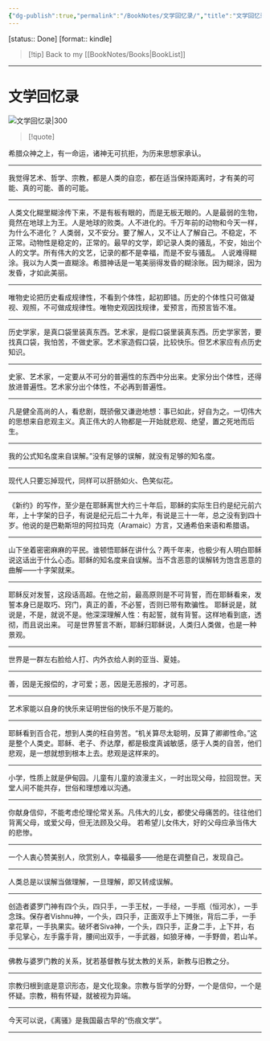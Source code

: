 ```yaml
---
{"dg-publish":true,"permalink":"/BookNotes/文学回忆录/","title":"文学回忆录","noteIcon":""}
---
```


[status:: Done]
[format:: kindle]

>[!tip] Back to my [[BookNotes/Books\|BookList]]

---
# 文学回忆录

![文学回忆录|300](https://img1.doubanio.com/view/subject/l/public/s24611679.jpg)

>[!quote]


希腊众神之上，有一命运，诸神无可抗拒，为历来思想家承认。

---

我觉得艺术、哲学、宗教，都是人类的自恋，都在适当保持距离时，才有美的可能、真的可能、善的可能。

-----
人类文化糊里糊涂传下来，不是有板有眼的，而是无板无眼的。人是最弱的生物，竟然在地球上为王。人是地球的败类。人不进化的。千万年前的动物和今天一样，为什么不进化？ 人类弱，又不安分。要了解人，又不让人了解自己。不稳定，不正常。动物性是稳定的，正常的。最早的文学，即记录人类的骚乱，不安，始出个人的文学。所有伟大的文艺，记录的都不是幸福，而是不安与骚乱。 人说难得糊涂。我以为人类一直糊涂。希腊神话是一笔美丽得发昏的糊涂账。因为糊涂，因为发昏，才如此美丽。

------
唯物史论把历史看成规律性，不看到个体性，起初即错。历史的个体性只可做凝视、观照，不可做成规律性。唯物史观因找规律，爱预言，而预言皆不准。

----
历史学家，是真口袋里装真东西。艺术家，是假口袋里装真东西。历史学家苦，要找真口袋，我怕苦，不做史家。艺术家造假口袋，比较快乐。但艺术家应有点历史知识。

----
史家、艺术家，一定要从不可分的普遍性的东西中分出来。史家分出个体性，还得放进普遍性。艺术家分出个体性，不必再到普遍性。

----
凡是健全高尚的人，看悲剧，既骄傲又谦逊地想：事已如此，好自为之。一切伟大的思想来自悲观主义。真正伟大的人物都是一开始就悲观、绝望，置之死地而后生。

---
我的公式知名度来自误解。”没有足够的误解，就没有足够的知名度。

-----
现代人只要忘掉现代，同样可以肝肠如火、色笑似花。

-----
《新约》的写作，至少是在耶稣离世大约三十年后，耶稣的实际生日约是纪元前六年，上十字架的日子，有说是纪元后二十九年，有说是三十一年，总之没有到四十岁。他说的是巴勒斯坦的阿拉玛克（Aramaic）方言，又通希伯来语和希腊语。

----
山下坐着密密麻麻的平民。谁顿悟耶稣在讲什么？两千年来，也极少有人明白耶稣说这话出于什么心态。耶稣的知名度来自误解。当不含恶意的误解转为饱含恶意的曲解——十字架就来。

--------
耶稣反对发誓，这段话高超。在他之前，最高原则是不可背誓，而在耶稣看来，发誓本身已是取巧、窍门，真正的善，不必誓，否则已带有欺骗性。 耶稣说是，就说是，不是，就说不是。他深深理解人性：有起誓，就有背誓。这样地看到底，透彻，而且说出来。 可是世界誓言不断，耶稣归耶稣说，人类归人类做，也是一种景观。

-----
世界是一群左右脸给人打、内外衣给人剥的亚当、夏娃。

-------
善，因是无报偿的，才可爱；恶，因是无恶报的，才可恶。

------
艺术家能以自身的快乐来证明世俗的快乐不是万能的。

------
耶稣看到百合花，想到人类的枉自劳苦。“机关算尽太聪明，反算了卿卿性命。”这是整个人类史。耶稣、老子、乔达摩，都是极度真诚敏感，感于人类的自苦，他们悲观，是一想就想到根本上去。悲观是这样来的。

-----
小学，性质上就是伊甸园。儿童有儿童的浪漫主义，一时出现父母，拉回现世。天堂人间不能共存，世俗和理想难以沟通。

-----
你献身信仰，不能考虑伦理伦常关系。凡伟大的儿女，都使父母痛苦的。往往他们背离父母，或爱父母，但无法顾及父母。 若希望儿女伟大，好的父母应承当伟大的悲惨。

----
一个人衷心赞美别人，欣赏别人，幸福最多——他是在调整自己，发现自己。

-----
人类总是以误解当做理解，一旦理解，即又转成误解。

------
创造者婆罗门神有四个头，四只手，一手王杖，一手经，一手瓶（恒河水），一手念珠。保存者Vishnu神，一个头，四只手，正面双手上下摊张，背后二手，一手拿花草，一手执果实。破坏者Siva神，一个头，四只手，正身二手，上下并，右手见掌心，左手露手背，腰间出双手，一手武器，如狼牙棒，一手野兽，若山羊。

----
佛教与婆罗门教的关系，犹若基督教与犹太教的关系，新教与旧教之分。

----
宗教归根到底是意识形态，是文化现象。宗教与哲学的分野，一个是信仰，一个是怀疑。宗教，稍有怀疑，就被视为异端。

----
今天可以说，《离骚》是我国最古早的“伤痕文学”。

-----